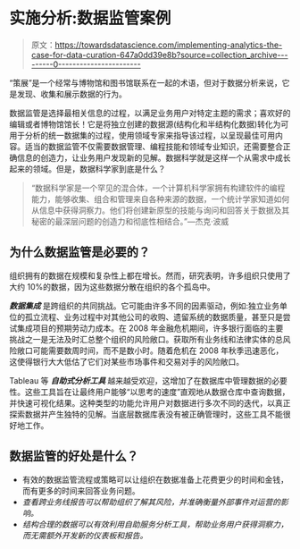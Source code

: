 # 实施分析:数据监管案例

> 原文：<https://towardsdatascience.com/implementing-analytics-the-case-for-data-curation-647a0dd39e8b?source=collection_archive---------0----------------------->

“策展”是一个经常与博物馆和图书馆联系在一起的术语，但对于数据分析来说，它是发现、收集和展示数据的行为。

数据监管是选择最相关信息的过程，以满足业务用户对特定主题的需求；喜欢好的编辑或者博物馆馆长！它是将独立创建的数据源(结构化和半结构化数据)转化为可用于分析的统一数据集的过程，使用领域专家来指导该过程，以呈现最佳可用内容。适当的数据监管不仅需要数据管理、编程技能和领域专业知识，还需要整合正确信息的创造力，让业务用户发现新的见解。数据科学就是这样一个从需求中成长起来的领域。但是，数据科学家到底是什么？

> “数据科学家是一个罕见的混合体，一个计算机科学家拥有构建软件的编程能力，能够收集、组合和管理来自各种来源的数据，一个统计学家知道如何从信息中获得洞察力。他们将创建新原型的技能与询问和回答关于数据及其秘密的最深层问题的创造力和彻底性相结合。”—杰克·波威

## 为什么数据监管是必要的？

组织拥有的数据在规模和复杂性上都在增长。然而，研究表明，许多组织只使用了大约 10%的数据，因为这些数据分散在组织的各个孤岛中。

***数据集成*** 是跨组织的共同挑战。它可能由许多不同的因素驱动，例如:独立业务单位的孤立流程、业务过程中对其他公司的收购、遗留系统的数据质量，甚至只是尝试集成项目的预期劳动力成本。在 2008 年金融危机期间，许多银行面临的主要挑战之一是无法及时汇总整个组织的风险敞口。获取所有业务线和法律实体的总风险敞口可能需要数周时间，而不是数小时。随着危机在 2008 年秋季迅速恶化，这使得银行大大低估了它们对某些市场事件和交易对手的风险敞口。

Tableau 等 ***自助式分析工具*** 越来越受欢迎，这增加了在数据库中管理数据的必要性。这些工具旨在让最终用户能够“以思考的速度”直观地从数据仓库中查询数据，并快速可视化结果。这种类型的功能允许用户对数据进行多次不同的迭代，以真正探索数据并产生独特的见解。当底层数据库表没有被正确管理时，这些工具不能很好地工作。

## 数据监管的好处是什么？

*   有效的数据监管流程或策略可以让组织在数据准备上花费更少的时间和金钱，而有更多的时间来回答业务问题。
*   *查看跨业务线报告可以帮助组织了解其风险，并准确衡量外部事件对运营的影响。*
*   *结构合理的数据可以有效利用自助服务分析工具，帮助业务用户获得洞察力，而无需额外开发新的仪表板和报告。*
